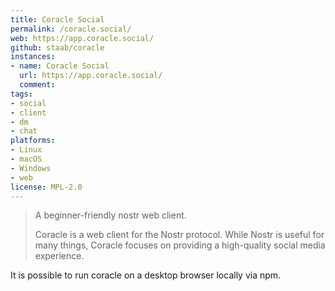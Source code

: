 ```yaml
---
title: Coracle Social
permalink: /coracle.social/
web: https://app.coracle.social/
github: staab/coracle
instances:
- name: Coracle Social
  url: https://app.coracle.social/
  comment: 
tags:
- social
- client
- dm
- chat
platforms:
- Linux
- macOS
- Windows
- web
license: MPL-2.0
---
```


> A beginner-friendly nostr web client.
> 
> Coracle is a web client for the Nostr protocol. While Nostr is useful for many things, Coracle focuses on providing a high-quality social media experience.

It is possible to run coracle on a desktop browser locally via npm.


